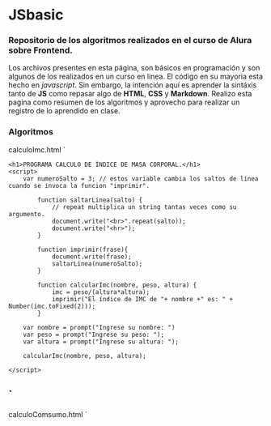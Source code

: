 # JSbasic
### Repositorio de los algoritmos realizados en el curso de Alura sobre Frontend.

Los archivos presentes en esta página, son básicos en programación y son algunos de los realizados en un curso en linea. El código en su mayoria esta hecho en *javascript*. Sin embargo, la intención aquí es aprender la sintáxis tanto de **JS** como repasar algo de **HTML**, **CSS** y **Markdown**. Realizo esta pagina como resumen de los algoritmos y aprovecho para realizar un registro de lo aprendido en clase.

### Algoritmos
calculoImc.html
`
    <meta charset="UTF-8">

    <h1>PROGRAMA CALCULO DE ÍNDICE DE MASA CORPORAL.</h1>
    <script>
        var numeroSalto = 3; // estos variable cambia los saltos de línea cuando se invoca la funcion "imprimir".
        
            function saltarLinea(salto) {
                // repeat multiplica un string tantas veces como su argumento.
                document.write("<br>".repeat(salto));
                document.write("<hr>");
            }

            function imprimir(frase){
                document.write(frase);
                saltarLinea(numeroSalto);
            }
        
            function calcularImc(nombre, peso, altura) {
                imc = peso/(altura*altura);
                imprimir("El índice de IMC de "+ nombre +" es: " + Number(imc.toFixed(2)));
            }

        var nombre = prompt("Ingrese su nombre: ")
        var peso = prompt("Ingrese su peso: ");
        var altura = prompt("Ingrese su altura: ");

        calcularImc(nombre, peso, altura);    
        
    </script>
`
---

calculoComsumo.html
`
    <meta charset="UTF-8">
    <script>

        document.write("<h3>¿Alcohol o gasolina?</h3><br>");
        document.write("Calculo de la eficiencia de consumo.<br>");
        document.write("Comparación entre alcohol o gasolina.<br>");
        document.write("<br>");
        document.write("Capacidad del tanque: <i>40 litros</i>.<br>");
        document.write("Kilometros recorridos con gasolina: <i>480 litros</i>.<br>");
        document.write("Kilometros recorridos con alcohol: <i>300 litros</i>.<br>");
        var eficiencia_gasolina = 480/40;
        var eficiencia_alcohol = 300/40;
        document.write("La eficiencia del carro con gasolina es: <i>"+eficiencia_gasolina +"</i> k/litro.<br>");
        document.write("La eficiencia del carro con alcohol es: <i>"+eficiencia_alcohol +"</i> k/litro.<br>");

    </script>
`
---

saltoLinea.html
`
    <meta charset="UTF-8">

    <h1>PROGRAMA</h1>
    <script>

            function saltarLinea(salto) {
                document.write("<br>".repeat(salto));
                document.write("<hr>");
            }

            function imprimir(frase){
                document.write(frase);
                saltarLinea(numeroSalto);
            }
        
        var anho = 2023;
        var numeroSalto = 3;

        imprimir("Juan tiene " + (anho - 1995) + " años.");
        
        imprimir("Pedro tiene " + (anho - 1990) + " años.");
        
        imprimir("Amanda tiene " + (anho - 1998) + " años.");
        
        imprimir("Lina tiene " + (anho - 2000) + " años.");
        

    </script>
`